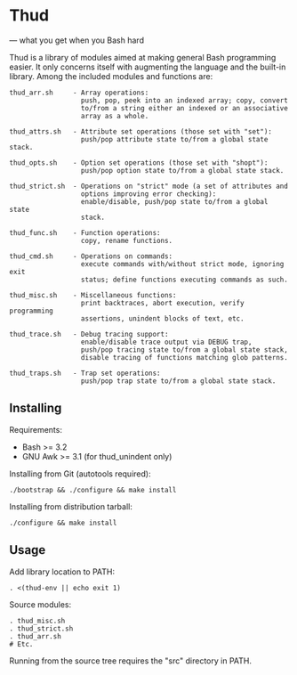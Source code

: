 Thud
====
— what you get when you Bash hard

Thud is a library of modules aimed at making general Bash programming easier.
It only concerns itself with augmenting the language and the built-in library.
Among the included modules and functions are:

    thud_arr.sh     - Array operations:
                      push, pop, peek into an indexed array; copy, convert
                      to/from a string either an indexed or an associative
                      array as a whole.
    
    thud_attrs.sh   - Attribute set operations (those set with "set"):
                      push/pop attribute state to/from a global state stack.

    thud_opts.sh    - Option set operations (those set with "shopt"):
                      push/pop option state to/from a global state stack.

    thud_strict.sh  - Operations on "strict" mode (a set of attributes and
                      options improving error checking):
                      enable/disable, push/pop state to/from a global state
                      stack.

    thud_func.sh    - Function operations:
                      copy, rename functions.

    thud_cmd.sh     - Operations on commands:
                      execute commands with/without strict mode, ignoring exit
                      status; define functions executing commands as such.

    thud_misc.sh    - Miscellaneous functions:
                      print backtraces, abort execution, verify programming
                      assertions, unindent blocks of text, etc.

    thud_trace.sh   - Debug tracing support:
                      enable/disable trace output via DEBUG trap,
                      push/pop tracing state to/from a global state stack,
                      disable tracing of functions matching glob patterns.

    thud_traps.sh   - Trap set operations:
                      push/pop trap state to/from a global state stack.

Installing
----------

Requirements:

* Bash >= 3.2
* GNU Awk >= 3.1 (for thud_unindent only)

Installing from Git (autotools required):

    ./bootstrap && ./configure && make install

Installing from distribution tarball:

    ./configure && make install

Usage
-----

Add library location to PATH:

    . <(thud-env || echo exit 1)

Source modules:

    . thud_misc.sh
    . thud_strict.sh
    . thud_arr.sh
    # Etc.

Running from the source tree requires the "src" directory in PATH.
